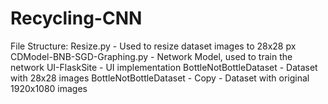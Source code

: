 # Recycling-CNN
File Structure:
  Resize.py - Used to resize dataset images to 28x28 px
  CDModel-BNB-SGD-Graphing.py - Network Model, used to train the network
  UI-FlaskSite - UI implementation
  BottleNotBottleDataset - Dataset with 28x28 images
  BottleNotBottleDataset - Copy - Dataset with original 1920x1080 images
